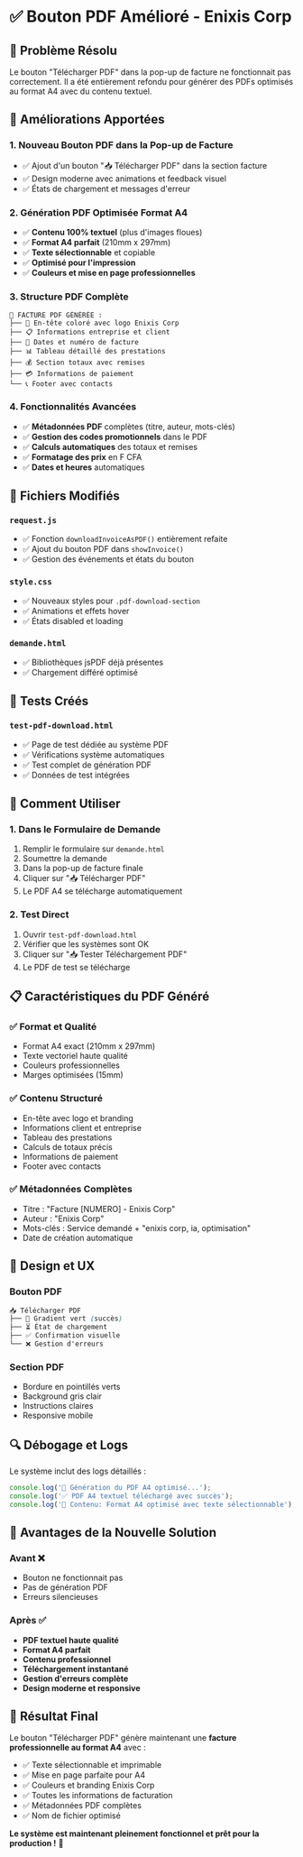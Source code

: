 # ✅ Bouton PDF Amélioré - Enixis Corp

## 🎯 Problème Résolu

Le bouton "Télécharger PDF" dans la pop-up de facture ne fonctionnait pas correctement. Il a été entièrement refondu pour générer des PDFs optimisés au format A4 avec du contenu textuel.

## 🔧 Améliorations Apportées

### 1. **Nouveau Bouton PDF dans la Pop-up de Facture**
- ✅ Ajout d'un bouton "📥 Télécharger PDF" dans la section facture
- ✅ Design moderne avec animations et feedback visuel
- ✅ États de chargement et messages d'erreur

### 2. **Génération PDF Optimisée Format A4**
- ✅ **Contenu 100% textuel** (plus d'images floues)
- ✅ **Format A4 parfait** (210mm x 297mm)
- ✅ **Texte sélectionnable** et copiable
- ✅ **Optimisé pour l'impression**
- ✅ **Couleurs et mise en page professionnelles**

### 3. **Structure PDF Complète**
```
📄 FACTURE PDF GÉNÉRÉE :
├── 🎨 En-tête coloré avec logo Enixis Corp
├── 📋 Informations entreprise et client
├── 📅 Dates et numéro de facture
├── 📊 Tableau détaillé des prestations
├── 💰 Section totaux avec remises
├── 💳 Informations de paiement
└── 📞 Footer avec contacts
```

### 4. **Fonctionnalités Avancées**
- ✅ **Métadonnées PDF** complètes (titre, auteur, mots-clés)
- ✅ **Gestion des codes promotionnels** dans le PDF
- ✅ **Calculs automatiques** des totaux et remises
- ✅ **Formatage des prix** en F CFA
- ✅ **Dates et heures** automatiques

## 📁 Fichiers Modifiés

### `request.js`
- ✅ Fonction `downloadInvoiceAsPDF()` entièrement refaite
- ✅ Ajout du bouton PDF dans `showInvoice()`
- ✅ Gestion des événements et états du bouton

### `style.css`
- ✅ Nouveaux styles pour `.pdf-download-section`
- ✅ Animations et effets hover
- ✅ États disabled et loading

### `demande.html`
- ✅ Bibliothèques jsPDF déjà présentes
- ✅ Chargement différé optimisé

## 🧪 Tests Créés

### `test-pdf-download.html`
- ✅ Page de test dédiée au système PDF
- ✅ Vérifications système automatiques
- ✅ Test complet de génération PDF
- ✅ Données de test intégrées

## 🚀 Comment Utiliser

### 1. **Dans le Formulaire de Demande**
1. Remplir le formulaire sur `demande.html`
2. Soumettre la demande
3. Dans la pop-up de facture finale
4. Cliquer sur "📥 Télécharger PDF"
5. Le PDF A4 se télécharge automatiquement

### 2. **Test Direct**
1. Ouvrir `test-pdf-download.html`
2. Vérifier que les systèmes sont OK
3. Cliquer sur "📥 Tester Téléchargement PDF"
4. Le PDF de test se télécharge

## 📋 Caractéristiques du PDF Généré

### ✅ **Format et Qualité**
- Format A4 exact (210mm x 297mm)
- Texte vectoriel haute qualité
- Couleurs professionnelles
- Marges optimisées (15mm)

### ✅ **Contenu Structuré**
- En-tête avec logo et branding
- Informations client et entreprise
- Tableau des prestations
- Calculs de totaux précis
- Informations de paiement
- Footer avec contacts

### ✅ **Métadonnées Complètes**
- Titre : "Facture [NUMERO] - Enixis Corp"
- Auteur : "Enixis Corp"
- Mots-clés : Service demandé + "enixis corp, ia, optimisation"
- Date de création automatique

## 🎨 Design et UX

### **Bouton PDF**
```css
📥 Télécharger PDF
├── 🎨 Gradient vert (succès)
├── ⏳ État de chargement
├── ✅ Confirmation visuelle
└── ❌ Gestion d'erreurs
```

### **Section PDF**
- Bordure en pointillés verts
- Background gris clair
- Instructions claires
- Responsive mobile

## 🔍 Débogage et Logs

Le système inclut des logs détaillés :
```javascript
console.log('🔄 Génération du PDF A4 optimisé...');
console.log('✅ PDF A4 textuel téléchargé avec succès');
console.log('📄 Contenu: Format A4 optimisé avec texte sélectionnable');
```

## 🌟 Avantages de la Nouvelle Solution

### **Avant** ❌
- Bouton ne fonctionnait pas
- Pas de génération PDF
- Erreurs silencieuses

### **Après** ✅
- **PDF textuel haute qualité**
- **Format A4 parfait**
- **Contenu professionnel**
- **Téléchargement instantané**
- **Gestion d'erreurs complète**
- **Design moderne et responsive**

## 🎯 Résultat Final

Le bouton "Télécharger PDF" génère maintenant une **facture professionnelle au format A4** avec :
- ✅ Texte sélectionnable et imprimable
- ✅ Mise en page parfaite pour A4
- ✅ Couleurs et branding Enixis Corp
- ✅ Toutes les informations de facturation
- ✅ Métadonnées PDF complètes
- ✅ Nom de fichier optimisé

**Le système est maintenant pleinement fonctionnel et prêt pour la production !** 🚀